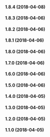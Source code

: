 #### 1.8.4 (2018-04-08)

#### 1.8.3 (2018-04-06)

#### 1.8.2 (2018-04-06)

#### 1.8.1 (2018-04-06)

#### 1.8.0 (2018-04-06)

#### 1.7.0 (2018-04-06)

#### 1.6.0 (2018-04-06)

#### 1.5.0 (2018-04-06)

#### 1.4.0 (2018-04-05)

#### 1.3.0 (2018-04-05)

#### 1.2.0 (2018-04-05)

#### 1.1.0 (2018-04-05)

